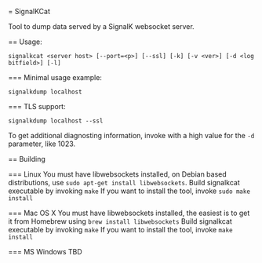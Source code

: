 = SignalKCat

Tool to dump data served by a SignalK websocket server.

== Usage:
```
signalkcat <server host> [--port=<p>] [--ssl] [-k] [-v <ver>] [-d <log bitfield>] [-l]
```

=== Minimal usage example:
```
signalkdump localhost
```

=== TLS support:
```
signalkdump localhost --ssl
```

To get additional diagnosting information, invoke with a high value for the ```-d``` parameter, like 1023.

== Building

=== Linux
You must have libwebsockets installed, on Debian based distributions, use ```sudo apt-get install libwebsockets```.
Build signalkcat executable by invoking ```make```
If you want to install the tool, invoke ```sudo make install```

=== Mac OS X
You must have libwebsockets installed, the easiest is to get it from Homebrew using ```brew install libwebsockets```
Build signalkcat executable by invoking ```make```
If you want to install the tool, invoke ```make install```

=== MS Windows
TBD
